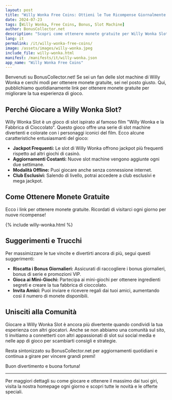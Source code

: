 ```yaml
---
layout: post
title: "Willy Wonka Free Coins: Ottieni le Tue Ricompense Giornalmente!"
date: 2024-07-23
tags: [Willy Wonka, Free Coins, Bonus, Slot Machine]
author: BonusCollector.net
description: "Scopri come ottenere monete gratuite per Willy Wonka Slot ogni giorno e migliora la tua esperienza di gioco con i nostri link di ricompensa esclusivi."
lang: it
permalink: /it/willy-wonka-free-coins/
image: /assets/images/willy-wonka.jpeg
include_file: willy-wonka.html
manifest: /manifests/it/willy-wonka.json
app_name: "Willy Wonka Free Coins"
---
```


Benvenuti su BonusCollector.net! Se sei un fan delle slot machine di Willy Wonka e cerchi modi per ottenere monete gratuite, sei nel posto giusto. Qui, pubblichiamo quotidianamente link per ottenere monete gratuite per migliorare la tua esperienza di gioco.

## Perché Giocare a Willy Wonka Slot?

Willy Wonka Slot è un gioco di slot ispirato al famoso film "Willy Wonka e la Fabbrica di Cioccolato". Questo gioco offre una serie di slot machine divertenti e colorate con i personaggi iconici del film. Ecco alcune caratteristiche entusiasmanti del gioco:

- **Jackpot Frequenti:** Le slot di Willy Wonka offrono jackpot più frequenti rispetto ad altri giochi di casinò.
- **Aggiornamenti Costanti:** Nuove slot machine vengono aggiunte ogni due settimane.
- **Modalità Offline:** Puoi giocare anche senza connessione internet.
- **Club Esclusivi:** Salendo di livello, potrai accedere a club esclusivi e mega jackpot.

## Come Ottenere Monete Gratuite

Ecco i link per ottenere monete gratuite. Ricordati di visitarci ogni giorno per nuove ricompense!

{% include willy-wonka.html %}

## Suggerimenti e Trucchi

Per massimizzare le tue vincite e divertirti ancora di più, segui questi suggerimenti:

- **Riscatta i Bonus Giornalieri:** Assicurati di raccogliere i bonus giornalieri, bonus di serie e promozioni VIP.
- **Gioca ai Mini-Giochi:** Partecipa ai mini-giochi per ottenere ingredienti segreti e creare la tua fabbrica di cioccolato.
- **Invita Amici:** Puoi inviare e ricevere regali dai tuoi amici, aumentando così il numero di monete disponibili.

## Unisciti alla Comunità

Giocare a Willy Wonka Slot è ancora più divertente quando condividi la tua esperienza con altri giocatori. Anche se non abbiamo una comunità sul sito, ti invitiamo a connetterti con altri appassionati di slot sui social media e nelle app di gioco per scambiarti consigli e strategie.

Resta sintonizzato su BonusCollector.net per aggiornamenti quotidiani e continua a girare per vincere grandi premi!

Buon divertimento e buona fortuna!

---

Per maggiori dettagli su come giocare e ottenere il massimo dai tuoi giri, visita la nostra homepage ogni giorno e scopri tutte le novità e le offerte speciali.